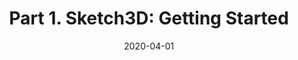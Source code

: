 ---
date: 2020-04-01
last_modified_at: 
title: "Part 1. Sketch3D: Getting Started"
header:
  teaser: "/assets/images/sketch3d-1-getting-started-teaser.png"
excerpt: "Sketch3D: An AR android application to turn 2D sketches into 3D virtual objects"
category:
  - Augmented Reality
  - Other
redirect_url: https://medium.com/@matthew.p.burruss/part-1-sketch3d-turn-your-drawing-into-an-augmented-reality-3d-object-480dae28c0d8
---